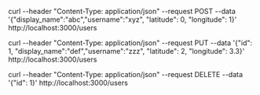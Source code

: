 curl --header "Content-Type: application/json" --request POST --data '{"display_name":"abc","username":"xyz", "latitude": 0, "longitude": 1}' http://localhost:3000/users


curl --header "Content-Type: application/json" --request PUT --data '{"id": 1, "display_name":"def","username":"zzz", "latitude": 2, "longitude": 3.3}' http://localhost:3000/users

curl --header "Content-Type: application/json" --request DELETE --data '{"id": 1}' http://localhost:3000/users

